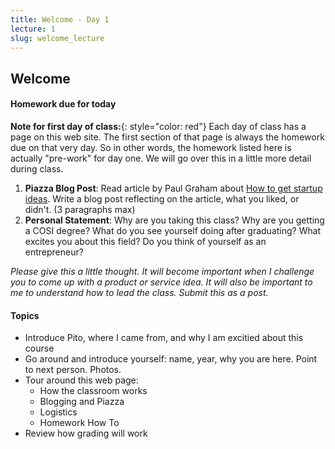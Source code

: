 ```yaml
---
title: Welcome - Day 1
lecture: 1
slug: welcome_lecture
---
```


## Welcome


#### Homework due for today

**Note for first day of class:**{: style="color: red"} Each day of class has a page on this web site. The first section of that page is always the homework due on that very day. So in other words, the homework listed here is actually "pre-work" for day one. We will go over this in a little more detail during class.

1. **Piazza Blog Post**: Read article by Paul Graham about [How to get startup ideas](http://paulgraham.com/startupideas.html). Write a blog post reflecting on the article, what you liked, or didn't. (3 paragraphs max)
2. **Personal Statement**: Why are you taking this class? Why are you getting a COSI degree? What do you see yourself doing after graduating? What excites you about this field? Do you think of yourself as an entrepreneur?

*Please give this a little thought. It will become important when I challenge you to come up with a product or service idea. It will also be important to me to understand how to lead the class. Submit this as a  post.*

#### Topics

* Introduce Pito, where I came from, and why I am excitied about this course
* Go around and introduce yourself: name, year, why you are here. Point to next person. Photos.
* Tour around this web page:
	* How the classroom works
	* Blogging and Piazza
	* Logistics
	* Homework How To
* Review how grading will work


